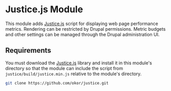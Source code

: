 Justice.js Module
=================

This module adds [Justice.js](https://github.com/okor/justice) script for displaying web
page performance metrics. Rendering can be restricted by Drupal permissions. Metric 
budgets and other settings can be managed through the Drupal administration UI.

Requirements
------------

You must download the [Justice.js](https://github.com/okor/justice) library and install it
in this module's directory so that the module can include the script from
`justice/build/justice.min.js` relative to the module's directory.

```bash
git clone https://github.com/okor/justice.git
```
